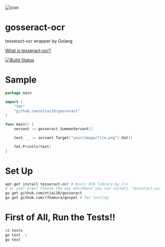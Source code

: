 ![icon](https://f.cloud.github.com/assets/931554/1795347/06dde904-6a07-11e3-8dd3-33b7d466acdb.jpg)

# gosseract-ocr

tesseract-ocr wrapper by Golang

[What is tesseract-ocr?](https://code.google.com/p/tesseract-ocr/)

[![Build Status](https://travis-ci.org/otiai10/gosseract.svg?branch=develop)](https://travis-ci.org/otiai10/gosseract)

# Sample
```go
package main

import (
	"fmt"
	"github.com/otiai10/gosseract"
)

func main() {
	servant := gosseract.SummonServant()

	text, _ := servant.Target("your/image/file.png").Out()

	fmt.Println(text)
}

```

# Set Up
```sh
apt-get install tesseract-ocr # Basic OCR library by C++
# or yum? brew? Choose the way whichever you can install `tesseract-ocr`
go get github.com/otiai10/gosseract
go get github.com/r7kamura/gospel # for testing
```

# First of All, Run the Tests!!

```sh
cd tests
go test -i
go test
```
